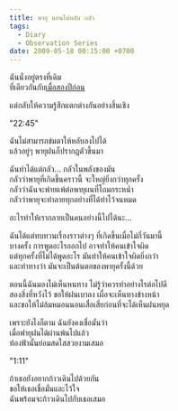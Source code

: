 ```yaml
---
title: พายุ นอนไม่หลับ กลัว
tags:
  - Diary
  - Observation Series
date: 2009-05-18 00:15:00 +0700
---
```


ฉันนั่งอยู่ตรงที่เดิม  
ที่เดียวกันกับ[เมื่อสองปีก่อน][former event]

แต่กลับให้ความรู้สึกแตกต่างกันอย่างสิ้นเชิง

"22:45"

ฉันไม่สามารถข่มตาให้หลับลงไปได้  
แล้วอยู่ๆ พายุฝนก็ปรากฎตัวขึ้นมา  

ฉันทำได้แต่กลัว... กลัวในพลังของมัน  
กลัวว่าพายุที่เกิดขึ้นคราวนี้ จะใหญ่ยิ่งกว่าทุกครั้ง  
กลัวว่าฉันจะพ่ายแพ้ต่อพายุผนที่โถมกระหน่ำ  
กลัวว่าพายุจะทำลายทุกอย่างที่ได้ทำไว้จนหมด

อะไรทำให้เรากลายเป็นคนอย่างนี้ไปได้นะ...  

ฉันได้แต่ทบทวนเรื่องราวต่างๆ ที่เกิดขึ้นเมื่อไม่กี่วันมานี้  
บางครั้ง การพูดอะไรออกไป อาจทำให้คนเข้าใจผิด  
แต่ทุกครั้งที่ไม่ได้พูดอะไร มันทำให้คนเข้าใจผิดยิ่งกว่า  
และท่าทางว่า มันจะเป็นต้นตอของพายุครั้งนี้ด้วย

ตอนนี้ฉันมองไม่เห็นหนทาง ไม่รู้ว่าควรทำอย่างไรต่อไปดี  
สองสิ่งที่หวังไว้ ขอให้ฝนเบาลง เผื่อจะเห็นทางข้างหน้า  
และขอให้ไม่ล้มหมอนนอนเสื่อเสี่ยก่อนที่จะได้เห็นฝนหยุด

เพราะยังไงก็ตาม ฉันยังคงเชื่อมั่นว่า  
เมื่อฟายุฝนได้ผ่านพ้นไปแล้ว  
ท้องฟ้านั้นย่อมสดใสสวยงามเสมอ

"1:11"

ถ้าเธอยังอยากก้าวเดินไปด้วยกัน  
ขอให้เธอเชื่อมั่นและไว้ใจ  
ฉันพร้อมจะก้าวเดินไปกับเธอเสมอ


[former event]: /2007/05/11/storm-happy-morning.html
